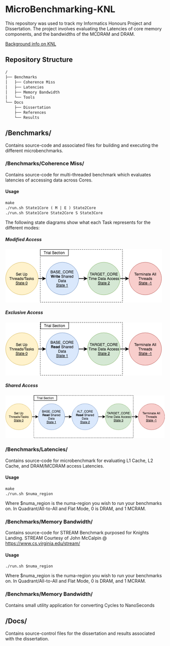 # MicroBenchmarking-KNL
This repository was used to track my Informatics Honours Project and Dissertation.
The project involves evaluating the Latencies of core memory components, and the bandwidths of the MCDRAM and DRAM.

[Background info on KNL](https://github.com/acwilson96/MicroBenchmarking-KNL/blob/master/Docs/Background.md)

## Repository Structure
```
/
├── Benchmarks
│   ├── Coherence Miss
│   ├── Latencies
│   ├── Memory Bandwidth
│   └── Tools
└── Docs
    ├── Dissertation
    ├── References
    └── Results
```
## /Benchmarks/
Contains source-code and associated files for building and executing the different microbenchmarks.

### /Benchmarks/Coherence Miss/
Contains source-code for multi-threaded benchmark which evaluates latencies of accessing data across Cores.
#### Usage
```
make
./run.sh State1Core ( M | E ) State2Core
./run.sh State1Core State2Core S State3Core
```
The following state diagrams show what each Task represents for the different modes:
##### Modified Access
![[0] - KNL Overview](https://github.com/acwilson96/MicroBenchmarking-KNL/blob/master/Docs/Dissertation/ModifiedState.png)

##### Exclusive Access
![[0] - KNL Overview](https://github.com/acwilson96/MicroBenchmarking-KNL/blob/master/Docs/Dissertation/ExclusiveState.png)

##### Shared Access
![[0] - KNL Overview](https://github.com/acwilson96/MicroBenchmarking-KNL/blob/master/Docs/Dissertation/SharedState.png)

### /Benchmarks/Latencies/
Contains source-code for microbenchmark for evaluating L1 Cache, L2 Cache, and DRAM/MCDRAM access Latencies.
#### Usage
```
make
./run.sh $numa_region
```
Where $numa_region is the numa-region you wish to run your benchmarks on. In Quadrant/All-to-All and Flat Mode, 0 is DRAM, and 1 MCRAM.

### /Benchmarks/Memory Bandwidth/
Contains source-code for STREAM Benchmark purposed for Knights Landing. STREAM Courtesy of John McCalpin @ https://www.cs.virginia.edu/stream/
#### Usage
```
./run.sh $numa_region
```
Where $numa_region is the numa-region you wish to run your benchmarks on. In Quadrant/All-to-All and Flat Mode, 0 is DRAM, and 1 MCRAM.

### /Benchmarks/Memory Bandwidth/
Contains small utility application for converting Cycles to NanoSeconds 

## /Docs/
Contains source-control files for the dissertation and results associated with the dissertation.
